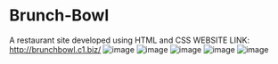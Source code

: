 # Brunch-Bowl
A restaurant site developed using HTML and CSS
WEBSITE LINK: http://brunchbowl.c1.biz/ 
![image](https://user-images.githubusercontent.com/78888706/151664574-1be0f510-2c8a-477e-abb3-3b5ae8f1a08b.png)
![image](https://user-images.githubusercontent.com/78888706/151664597-71f7f597-24bd-4f69-aa61-21a21ae167d4.png)
![image](https://user-images.githubusercontent.com/78888706/151664634-bef2846d-964b-43fb-b5a1-e6b3e8fe8ba1.png)
![image](https://user-images.githubusercontent.com/78888706/151664652-918c29ce-ded4-4d93-aee2-1db8756d33f4.png)
![image](https://user-images.githubusercontent.com/78888706/151664679-8a4637a5-3801-4561-a52f-05985554b4e8.png)
